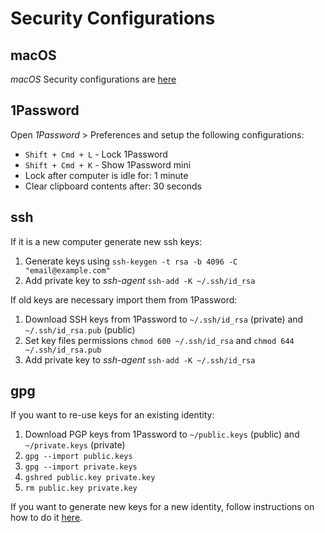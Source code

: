 # Security Configurations

## macOS 

*macOS* Security configurations are [here](mac_os.md)

## 1Password

Open *1Password* > Preferences and setup the following configurations:

- `Shift + Cmd + L` - Lock 1Password 
- `Shift + Cmd + K` - Show 1Password mini
- Lock after computer is idle for: 1 minute
- Clear clipboard contents after: 30 seconds

## ssh

If it is a new computer generate new ssh keys:

1. Generate keys using `ssh-keygen -t rsa -b 4096 -C "email@example.com"`
2. Add private key to *ssh-agent* `ssh-add -K ~/.ssh/id_rsa`

If old keys are necessary import them from 1Password:

1. Download SSH keys from 1Password to `~/.ssh/id_rsa` (private) and `~/.ssh/id_rsa.pub` (public)
2. Set key files permissions `chmod 600 ~/.ssh/id_rsa` and `chmod 644 ~/.ssh/id_rsa.pub`
3. Add private key to *ssh-agent* `ssh-add -K ~/.ssh/id_rsa`

## gpg

If you want to re-use keys for an existing identity:

1. Download PGP keys from 1Password to `~/public.keys` (public) and `~/private.keys` (private)
2. `gpg --import public.keys`
3. `gpg --import private.keys`
4. `gshred public.key private.key`
5. `rm public.key private.key`

If you want to generate new keys for a new identity, follow instructions on how to do it [here](https://docs.github.com/en/authentication/managing-commit-signature-verification/generating-a-new-gpg-key).
